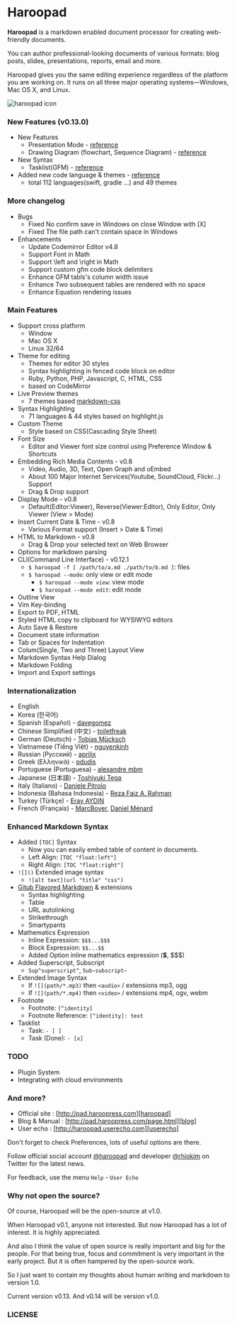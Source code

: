 # Haroopad

**Haroopad** is a markdown enabled document processor for creating web-friendly documents.

You can author professional-looking documents of various formats: blog posts, slides, presentations, reports, email and more.

Haroopad gives you the same editing experience regardless of the platform you are working on. It runs on all three major operating systems—Windows, Mac OS X, and Linux.

![haroopad icon](http://pad.haroopress.com/assets/images/logo-small.png)

### New Features (v0.13.0)

* New Features
  - Presentation Mode - [reference](http://pad.haroopress.com/page.html?f=how-to-write-presentation)
  - Drawing Diagram (flowchart, Sequence Diagram) - [reference](http://pad.haroopress.com/page.html?f=how-to-draw-diagram)
* New Syntax
  - Tasklist(GFM) - [reference](http://pad.haroopress.com/page.html?f=how-to-manage-tasklist)
* Added new code language & themes - [reference](http://pad.haroopress.com/page.html?f=how-to-write-fenced-code-block)
  - total 112 languages(swift, gradle ...) and 49 themes

### More changelog

* Bugs
  - Fixed No confirm save in Windows on close Window with [X]
  - Fixed The file path can't contain space in Windows
* Enhancements
  - Update Codemirror Editor v4.8
  - Support Font in Math
  - Support \left and \right in Math
  - Support custom gfm code block delimiters
  - Enhance GFM tabls's column width issue
  - Enhance Two subsequent tables are rendered with no space
  - Enhance Equation rendering issues 

### Main Features

* Support cross platform
  - Window
  - Mac OS X
  - Linux 32/64
* Theme for editing
  - Themes for editor 30 styles 
  - Syntax highlighting in fenced code block on editor
  - Ruby, Python, PHP, Javascript, C, HTML, CSS
  - based on CodeMirror
* Live Preview themes
  - 7 themes based [markdown-css](https://github.com/rhiokim/markdown-css)
* Syntax Highlighting
  - 71 languages & 44 styles based on highlight.js
* Custom Theme
  - Style based on CSS(Cascading Style Sheet)
* Font Size
  - Editor and Viewer font size control using Preference Window & Shortcuts
* Embedding Rich Media Contents - v0.8
  - Video, Audio, 3D, Text, Open Graph and oEmbed
  - About 100 Major Internet Services(Youtube, SoundCloud, Flickr...) Support
  - Drag & Drop support
* Display Mode - v0.8
  - Default(Editor:Viewer), Reverse(Viewer:Editor), Only Editor, Only Viewer (View > Mode)
* Insert Current Date & Time - v0.8
  - Various Format support (Insert > Date & Time)
* HTML to Markdown - v0.8
  - Drag & Drop your selected text on Web Browser
* Options for markdown parsing
* CLI(Command Line Interface) - v0.12.1
  - `$ haroopad -f [ /path/to/a.md ./path/to/b.md ]`: files
  - `$ haroopad --mode`: only view or edit mode
    + `$ haroopad --mode view`: view mode
    + `$ haroopad --mode edit`: edit mode
* Outline View
* Vim Key-binding
* Export to PDF, HTML
* Styled HTML copy to clipboard for WYSIWYG editors
* Auto Save & Restore
* Document state information
* Tab or Spaces for Indentation
* Colum(Single, Two and Three) Layout View
* Markdown Syntax Help Dialog
* Markdown Folding
* Import and Export settings

### Internationalization

- English
- Korea (한국어)
- Spanish (Español) - [davegomez](https://github.com/davegomez)
- Chinese Simplified (中文) - [toiletfreak](https://github.com/toiletfreak)
- German (Deutsch) - [Tobias Mücksch](https://github.com/tobiasmuecksch)
- Vietnamese (Tiếng Việt) - [nguyenkinh](https://github.com/nguyenkinh)
- Russian (Русский) - [aprilix](https://github.com/aprilix)
- Greek (Ελληνικά) - [pdudis](https://github.com/pdudis)
- Portuguese (Portuguesa) - [alexandre mbm](https://github.com/alexandre-mbm)
- Japanese (日本語) - [Toshiyuki Tega](https://github.com/Toshiyuki-Tega)
- Italy (Italiano) - [Daniele Pitrolo](https://github.com/Zeriuno)
- Indonesia (Bahasa Indonesia) - [Reza Faiz A. Rahman](https://github.com/rezafaizarahman)
- Turkey  (Türkçe) - [Eray AYDIN](https://github.com/erayaydin)
- French (Français) - [MarcBoyer](https://github.com/MarcBoyer), [Daniel Ménard](https://github.com/daniel-menard)

### Enhanced Markdown Syntax

* Added `[TOC]` Syntax
  - Now you can easily embed table of content in documents.
  - Left Align: `[TOC "float:left"]`
  - Right Align: `[TOC "float:right"]`
* `![]()` Extended image syntax
  - `![alt text](url "title" "css")`
* [Gitub Flavored Markdown](http://github.github.com/github-flavored-markdown/) & extensions
  - Syntax highlighting
  - Table
  - URL autolinking
  - Strikethrough
  - Smartypants
* Mathematics Expression
  - Inline Expression: `$$$...$$$`
  - Block Expression: `$$...$$`
  - Added Option inline mathematics expression (**$**, $$$) 
* Added Superscript, Subscript
  - `Sup^superscript^`, `Sub~subscript~`
* Extended Image Syntax
  - If `![](path/*.mp3)` then `<audio>` / extensions mp3, ogg
  - If `![](path/*.mp4)` then `<video>` / extensions mp4, ogv, webm
* Footnote
  - Footnote: `[^identity]`
  - Footnote Reference: `[^identity]: text`
* Tasklist
  - Task: `- [ ]`
  - Task (Done): `- [x]`

### TODO

* Plugin System
* Integrating with cloud environments

### And more?

* Official site : [http://pad.haroopress.com][haroopad]
* Blog & Manual : [http://pad.haroopress.com/page.html][blog]
* User echo : [http://haroopad.userecho.com][userecho]

Don't forget to check Preferences, lots of useful options are there.

Follow official social account [@haroopad](https://twitter.com/haroopad) and developer [@rhiokim](https://twitter.com/rhiokim) on Twitter for the latest news.

For feedback, use the menu `Help` - `User Echo`

[haroopad]: http://pad.haroopress.com
[blog]: http://pad.haroopress.com/page.html
[userecho]: http://haroopad.userecho.com

### Why not open the source?
Of course, Haroopad will be the open-source at v1.0.

When Haroopad v0.1, anyone not interested. But now Haroopad has a lot of interest. It is highly appreciated. 

And also I think the value of open source is really important and big for the people. 
For that being true, focus and commitment is very important in the early project. But it is often hampered by the open-source work.

So I just want to contain my thoughts about human writing and markdown to version 1.0.

Current version v0.13.
And v0.14 will be version v1.0.

### LICENSE
